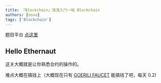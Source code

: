 ```yaml
---
title: 「Blockchain」浅浅入门一哈 Blockchain
authors: [nova]
tags: ['Blockchain']
---
```


题目平台 [点这里](https://ethernaut.openzeppelin.com/)

## Hello Ethernaut

这关大概就是让你熟悉合约的操作的。

难点大概在搞钱上（大概现在只有 [GOERILI FAUCET](https://goerlifaucet.com/?authRefresh=True) 能搞钱了吧，每天 0.2)